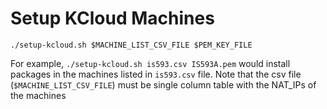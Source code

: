 # Setup KCloud Machines

```
./setup-kcloud.sh $MACHINE_LIST_CSV_FILE $PEM_KEY_FILE
```

For example, `./setup-kcloud.sh is593.csv IS593A.pem` would install packages in the machines listed
in `is593.csv` file. Note that the csv file (`$MACHINE_LIST_CSV_FILE`) must be single column table with the NAT_IPs of the machines
